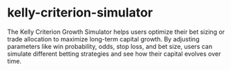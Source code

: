 # kelly-criterion-simulator
The Kelly Criterion Growth Simulator helps users optimize their bet sizing or trade allocation to maximize long-term capital growth. By adjusting parameters like win probability, odds, stop loss, and bet size, users can simulate different betting strategies and see how their capital evolves over time. 
